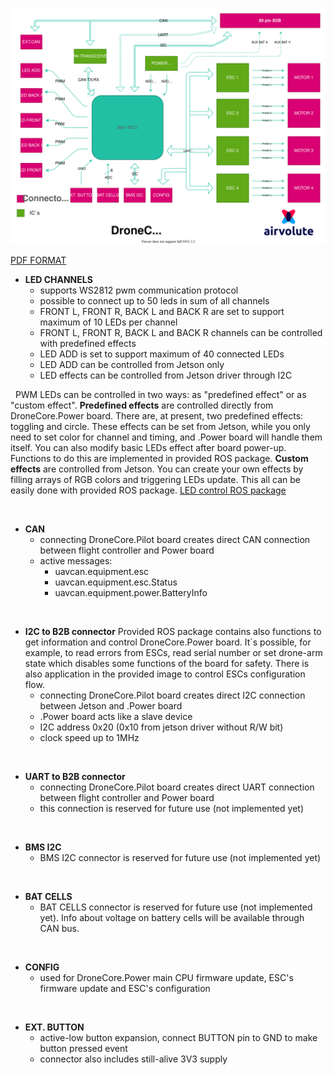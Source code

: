![power_board_block_diagram.svg](uploads/161bac95e3c3d76690051ea732112904/power_board_block_diagram.svg)

[PDF FORMAT](uploads/49f31ea515160a8154f2716fd68e4aad/power_board_block_diagram.pdf)

- **LED CHANNELS**
  - supports WS2812 pwm communication protocol
  - possible to connect up to 50 leds in sum of all channels
  - FRONT L, FRONT R, BACK L and BACK R are set to support maximum of 10 LEDs per channel
  - FRONT L, FRONT R, BACK L and BACK R channels can be controlled with predefined effects
  - LED ADD is set to support maximum of 40 connected LEDs
  - LED ADD can be controlled from Jetson only
  - LED effects can be controlled from Jetson driver through I2C    

&nbsp;
  PWM LEDs can be controlled in two ways: as "predefined effect" or as "custom effect". **Predefined effects** are controlled directly from DroneCore.Power board. There are, at present, two predefined effects: toggling and circle. These effects can be set from Jetson, while you only need to set color for channel and timing, and .Power board will handle them itself. You can also modify basic LEDs effect after board power-up. Functions to do this are implemented in provided ROS package. 
**Custom effects** are controlled from Jetson. You can create your own effects by filling arrays of RGB colors and triggering LEDs update. This all can be easily done with provided ROS package. [LED control ROS package](url)


&nbsp;

- **CAN**
  - connecting DroneCore.Pilot board creates direct CAN connection between flight controller and Power board  
  - active messages: 
    - uavcan.equipment.esc
    - uavcan.equipment.esc.Status   
    - uavcan.equipment.power.BatteryInfo

&nbsp;

- **I2C to B2B connector** 
  Provided ROS package contains also functions to get information and control DroneCore.Power board. It`s possible, for example, to read errors from ESCs, read serial number or set drone-arm state which disables some functions of the board for safety. There is also application in the provided image to control ESCs configuration flow. 
   - connecting DroneCore.Pilot board creates direct I2C connection between Jetson and .Power board
  - .Power board acts like a slave device
  - I2C address 0x20 (0x10 from jetson driver without R/W bit) 
  - clock speed up to 1MHz 

&nbsp;

- **UART to B2B connector**
  - connecting DroneCore.Pilot board creates direct UART connection between flight controller and Power board
  - this connection is reserved for future use (not implemented yet)


&nbsp;

- **BMS I2C**  
  - BMS I2C connector is reserved for future use (not implemented yet)

&nbsp;

- **BAT CELLS**
  - BAT CELLS connector is reserved for future use (not implemented yet). Info about voltage on battery cells will be available through CAN bus.

&nbsp;

- **CONFIG**
  - used for DroneCore.Power main CPU firmware update, ESC's firmware update and ESC's configuration


&nbsp;

- **EXT. BUTTON**
  - active-low button expansion, connect BUTTON pin to GND to make button pressed event 
  - connector also includes still-alive 3V3 supply
